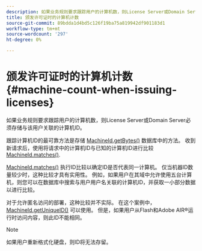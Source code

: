 ```yaml
---
description: 如果业务规则要求跟踪用户的计算机数，则License Server或Domain Server必须存储与该用户关联的计算机ID。
title: 颁发许可证时的计算机计数
source-git-commit: 89bdda1d4bd5c126f19ba75a819942df901183d1
workflow-type: tm+mt
source-wordcount: '297'
ht-degree: 0%

---
```



# 颁发许可证时的计算机计数 {#machine-count-when-issuing-licenses}

如果业务规则要求跟踪用户的计算机数，则License Server或Domain Server必须存储与该用户关联的计算机ID。

跟踪计算机ID的最可靠方法是存储 [MachineId.getBytes()](https://help.adobe.com/en_US/primetime/api/drm-apis/server/javadocs-flashaccess-pro/com/adobe/flashaccess/sdk/cert/MachineId.html#getBytes()) 数据库中的方法。 收到新请求后，使用将请求中的计算机ID与已知的计算机ID进行比较 [MachineId.matches()](https://help.adobe.com/en_US/primetime/api/drm-apis/server/javadocs-flashaccess-pro/com/adobe/flashaccess/sdk/cert/MachineId.html#matches(com.adobe.flashaccess.sdk.cert.MachineId)).

[MachineId.matches()](https://help.adobe.com/en_US/primetime/api/drm-apis/server/javadocs-flashaccess-pro/com/adobe/flashaccess/sdk/cert/MachineId.html#matches(com.adobe.flashaccess.sdk.cert.MachineId)) 执行ID比较以确定ID是否代表同一计算机。 仅当机器ID数量较少时，这种比较才具有实用性。 例如，如果用户在其域中允许使用五台计算机，则您可以在数据库中搜索与用户用户名关联的计算机ID，并获取一小部分数据以进行比较。

对于允许匿名访问的部署，这种比较并不实际。 在这个案例中， [MachineId.getUniqueID()](https://help.adobe.com/en_US/primetime/api/drm-apis/server/javadocs-flashaccess-pro/com/adobe/flashaccess/sdk/cert/MachineId.html#getUniqueId()) 可以使用。 但是，如果用户从Flash和Adobe AIR®运行时访问内容，则此ID不能相同。

>[!NOTE]
>
>如果用户重新格式化硬盘，则ID将无法存留。